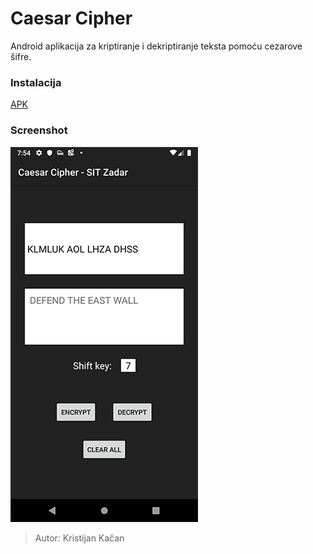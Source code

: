 # Caesar Cipher

Android aplikacija za kriptiranje i dekriptiranje teksta pomoću cezarove šifre. 

### Instalacija
[APK][ln1]

### Screenshot
![](Screenshot.png)


>Autor: Kristijan Kačan

[ln1]: <https://github.com/kkacan/CaesarCipher/raw/master/caesar_cipher.apk>


